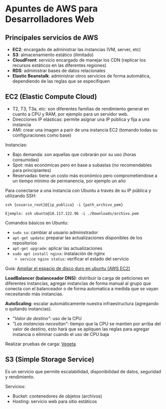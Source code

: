 # Apuntes de AWS para Desarrolladores Web

## Principales servicios de AWS

- **EC2**: encargado de administrar las instancias (VM, server, etc)
- **S3**: almacenamiento estático (ilimitado)
- **CloudFront**: servicio encargado de manejar los CDN (replicar los recursos estáticos en las diferentes regiones)
- **RDS**: administrar bases de datos relacionales
- **Elastic Beanstalk**: administrar otros servicios de forma automática, dependiendo de las reglas que se especifiquen

## EC2 (Elastic Compute Cloud)

- T2, T3, T3a, etc: son diferentes familias de rendimiento general en cuanto a CPU y RAM, por ejemplo para un servidor web.
- Direcciones IP elásticas: permite asignar una IP pública y fija a una instancia
- AMI: crear una imagen a parir de una instancia EC2 (tomando todas su configuraciones como base)

Instancias:

- Bajo demanda: son aquellas que cobrarán por su uso (horas consumidas)
- Spot: más económicas pero en base a subastas (no recomendables para principiantes)
- Reservadas: tiene un costo más económico pero comprometiendose a un tiempo mínimo de permanencia, por ejemplo un año

Para conectarse a una instancia con Ubuntu a través de su IP pública y utilizando SSH:

```
ssh {usuario_root}@{ip_publica} -i {path_archivo_pem}

Ejemplo: ssh ubunto@18.117.122.96 -i ./Downloads/archivo.pem
```

Comandos básicos en Ubuntu:

- `sudo su`: cambiar al usuario administrador
- `apt-get update`: preparar las actualizaciones disponibles de los repositorios
- `apt-get upgrade`: aplicar las actualizaciones
- `sudo apt install nginx`: instalación de nginx
  - `service nginx status`: verificar el estado del servicio

Guía: [Ampliar el espacio de disco duro en ubuntu (AWS EC2)](https://codigoencasa.com/ampliar-el-espacio-de-disco-duro-en-ubuntu-aws-ec2/)

**LoadBalancer (balanceador DNS)**: distribuir la carga de peticiones en diferentes instancias, agregar instancias de forma manual al grupo que conecta con el balanceador o de forma automatica a medida que se vayan necesitando más instancias.

**AutoScaling**: escalar automáticamente nuestra infraestructura (agregando o quitando instancias).

- _"Valor de destino"_: uso de la CPU
- _"Las instancias necesitan"_: tiempo que la CPU se mantien por arriba del valor de destino, esto hará que se apliquen las reglas para agregar instancia o eliminar cuando el uso de CPU baja

Realizar pruebas de carga: [Vegeta](https://github.com/tsenart/vegeta)

## S3 (Simple Storage Service)

Es un servicio que permite escalabilidad, disponibilidad de datos, seguridad y rendimiento.

Servicios:

- Bucket: contenedores de objetos (archivos)
- Hosting: servicio web para sitio estáticos
